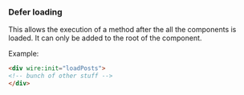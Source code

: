 
### Defer loading

This allows the execution of a method after the all the components is loaded. It can only be added to the root of the component.

Example:

```html
<div wire:init="loadPosts">
<!-- bunch of other stuff -->
</div>
```
